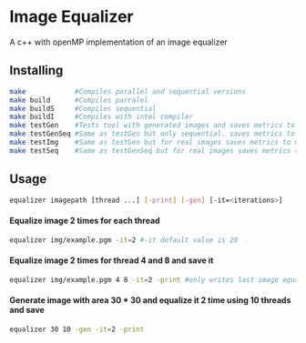 # Image Equalizer
A c++ with openMP implementation of an image equalizer

## Installing
```bash
make            #Compiles parallel and sequential versions
make build      #Compiles parralel
make buildS     #Compiles sequential
make buildI     #Compiles with intel compiler
make testGen    #Tests tool with generated images and saves metrics to metrics/testsGen.csv
make testGenSeq #Same as testGen but only sequential. saves metrics to metrics/testsGenSeq.csv
make testImg    #Same as testGen but for real images saves metrics to metrics/tests.csv
make testSeq    #Same as testGenSeq but for real images saves metrics to metrics/testsSeq.csv
```

## Usage
```bash
equalizer imagepath [thread ...] [-print] [-gen] [-it=<iterations>]
```
#### Equalize image 2 times for each thread
```bash
equalizer img/example.pgm -it=2 #-it default value is 20
```

#### Equalize image 2 times for thread 4 and 8 and save it
```bash
equalizer img/example.pgm 4 8 -it=2 -print #only writes last image equalized
```

#### Generate image with area 30 * 30 and equalize it 2 time using 10 threads and save
```bash
equalizer 30 10 -gen -it=2 -print
```
